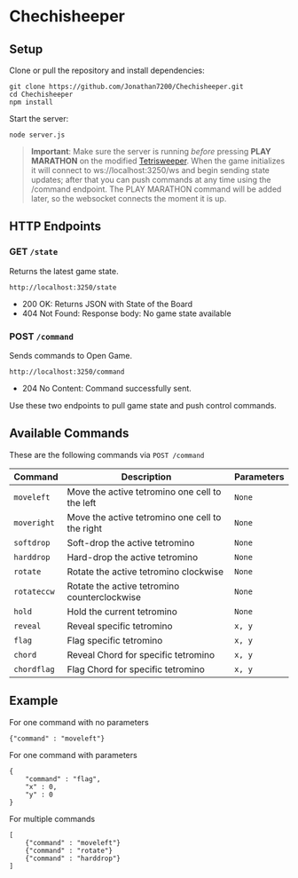 # Chechisheeper

## Setup
Clone or pull the repository and install dependencies:

```{bash}
git clone https://github.com/Jonathan7200/Chechisheeper.git
cd Chechisheeper
npm install
```

Start the server:
```{bash}
node server.js
```

> **Important**: Make sure the server is running *before* pressing **PLAY MARATHON** on the modified [Tetrisweeper](https://tetris.goldfishjonny.com/). When the game initializes it will connect to ws://localhost:3250/ws and begin sending state updates; after that you can push commands at any time using the /command endpoint. The PLAY MARATHON command will be added later, so the websocket connects the moment it is up.

## HTTP Endpoints
### GET ```/state```
Returns the latest game state.
```{bash}
http://localhost:3250/state
```
- 200 OK: Returns JSON with State of the Board
- 404 Not Found: Response body: No game state available

### POST ```/command```
Sends commands to Open Game.

```{bash}
http://localhost:3250/command
```

- 204 No Content: Command successfully sent.

Use these two endpoints to pull game state and push control commands.

## Available Commands
These are the following commands via ```POST /command```

| Command         | Description                                          | Parameters |
|-----------------|------------------------------------------------------|------------|
| `moveleft`        | Move the active tetromino one cell to the left       | `None`|
| `moveright`       | Move the active tetromino one cell to the right      | `None` |
| `softdrop`        | Soft-drop the active tetromino                        | `None` |
| `harddrop`        | Hard-drop the active tetromino                        | `None` |
| `rotate`          | Rotate the active tetromino clockwise                 | `None` |
| `rotateccw`       | Rotate the active tetromino counterclockwise          | `None` |
| `hold`            | Hold the current tetromino                            | `None` |
| `reveal`          | Reveal specific tetromino                             | `x, y` |
| `flag`            | Flag specific tetromino                               | `x, y` |
| `chord`           | Reveal Chord for specific tetromino                   | `x, y` |
|`chordflag`        | Flag Chord for specific tetromino                     | `x, y` |


## Example
For one command with no parameters
```{json}
{"command" : "moveleft"}
```

For one command with parameters
```{json}
{   
    "command" : "flag", 
    "x" : 0,
    "y" : 0
}
```
For multiple commands
```{json}
[
    {"command" : "moveleft"}
    {"command" : "rotate"}
    {"command" : "harddrop"}
]
```